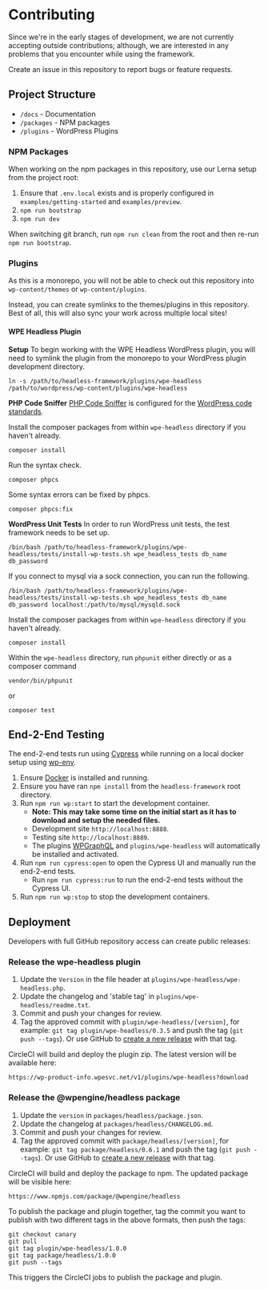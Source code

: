# Contributing

Since we're in the early stages of development, we are not currently accepting outside contributions; although, we are interested in any problems that you encounter while using the framework.

Create an issue in this repository to report bugs or feature requests.

## Project Structure

- `/docs` - Documentation
- `/packages` - NPM packages
- `/plugins` - WordPress Plugins

### NPM Packages

When working on the npm packages in this repository, use our Lerna setup from the project root:

1. Ensure that `.env.local` exists and is properly configured in `examples/getting-started` and `examples/preview`.
2. `npm run bootstrap`
3. `npm run dev`

When switching git branch, run `npm run clean` from the root and then re-run `npm run bootstrap`.

### Plugins

As this is a monorepo, you will not be able to check out this repository into `wp-content/themes` or `wp-content/plugins`.

Instead, you can create symlinks to the themes/plugins in this repository. Best of all, this will also sync your work
across multiple local sites!

#### WPE Headless Plugin

**Setup**
To begin working with the WPE Headless WordPress plugin, you will need to symlink the plugin from the monorepo to your WordPress plugin development directory.

```
ln -s /path/to/headless-framework/plugins/wpe-headless /path/to/wordpress/wp-content/plugins/wpe-headless
```

**PHP Code Sniffer**
[PHP Code Sniffer](https://github.com/squizlabs/PHP_CodeSniffer) is configured for the [WordPress code standards](https://make.wordpress.org/core/handbook/best-practices/coding-standards/).

Install the composer packages from within `wpe-headless` directory if you haven't already.
```
composer install
```

Run the syntax check.
```
composer phpcs
```

Some syntax errors can be fixed by phpcs.
```
composer phpcs:fix
```

**WordPress Unit Tests**
In order to run WordPress unit tests, the test framework needs to be set up.
```
/bin/bash /path/to/headless-framework/plugins/wpe-headless/tests/install-wp-tests.sh wpe_headless_tests db_name db_password
```

If you connect to mysql via a sock connection, you can run the following.
```
/bin/bash /path/to/headless-framework/plugins/wpe-headless/tests/install-wp-tests.sh wpe_headless_tests db_name db_password localhost:/path/to/mysql/mysqld.sock
```

Install the composer packages from within `wpe-headless` directory if you haven't already.
```
composer install
```

Within the `wpe-headless` directory, run `phpunit` either directly or as a composer command
```
vendor/bin/phpunit
```

or

```
composer test
```

## End-2-End Testing

The end-2-end tests run using [Cypress](https://www.cypress.io/) while running on a local docker setup using [wp-env](https://github.com/WordPress/gutenberg/tree/master/packages/env#wp-env).

1. Ensure [Docker](https://docs.docker.com/get-docker/) is installed and running.
2. Ensure you have ran `npm install` from the `headless-framework` root directory.
3. Run `npm run wp:start` to start the development container.
    - **Note: This may take some time on the initial start as it has to download and setup the needed files.**
    - Development site `http://localhost:8888`.
    - Testing site `http://localhost:8889`.
    - The plugins [WPGraphQL](https://www.wpgraphql.com/) and `plugins/wpe-headless` will automatically be installed and activated.
4. Run `npm run cypress:open` to open the Cypress UI and manually run the end-2-end tests.
    - Run `npm run cypress:run` to run the end-2-end tests without the Cypress UI.
5. Run `npm run wp:stop` to stop the development containers.

## Deployment

Developers with full GitHub repository access can create public releases:

### Release the wpe-headless plugin

1. Update the `Version` in the file header at `plugins/wpe-headless/wpe-headless.php`.
2. Update the changelog and 'stable tag' in `plugins/wpe-headless/readme.txt`.
3. Commit and push your changes for review.
4. Tag the approved commit with `plugin/wpe-headless/[version]`, for example: `git tag plugin/wpe-headless/0.3.5` and push the tag (`git push --tags`). Or use GitHub to [create a new release](https://github.com/wpengine/headless-framework/releases/new) with that tag.

CircleCI will build and deploy the plugin zip. The latest version will be available here:

`https://wp-product-info.wpesvc.net/v1/plugins/wpe-headless?download`

### Release the @wpengine/headless package

1. Update the `version` in `packages/headless/package.json`.
2. Update the changelog at `packages/headless/CHANGELOG.md`.
3. Commit and push your changes for review.
4. Tag the approved commit with `package/headless/[version]`, for example: `git tag package/headless/0.6.1` and push the tag (`git push --tags`). Or use GitHub to [create a new release](https://github.com/wpengine/headless-framework/releases/new) with that tag.

CircleCI will build and deploy the package to npm. The updated package will be visible here:

`https://www.npmjs.com/package/@wpengine/headless`

To publish the package and plugin together, tag the commit you want to publish with two different tags in the above formats, then push the tags:

```
git checkout canary
git pull
git tag plugin/wpe-headless/1.0.0
git tag package/headless/1.0.0
git push --tags
```

This triggers the CircleCI jobs to publish the package and plugin.
